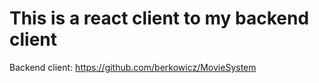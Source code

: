 # This is a react client to my backend client
Backend client: https://github.com/berkowicz/MovieSystem
